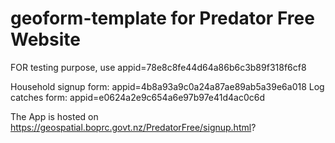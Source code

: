 ﻿# geoform-template for Predator Free Website



FOR testing purpose, use appid=78e8c8fe44d64a86b6c3b89f318f6cf8

Household signup form: appid=4b8a93a9c0a24a87ae89ab5a39e6a018
Log catches form: appid=e0624a2e9c654a6e97b97e41d4ac0c6d

The App is hosted on https://geospatial.boprc.govt.nz/PredatorFree/signup.html?


